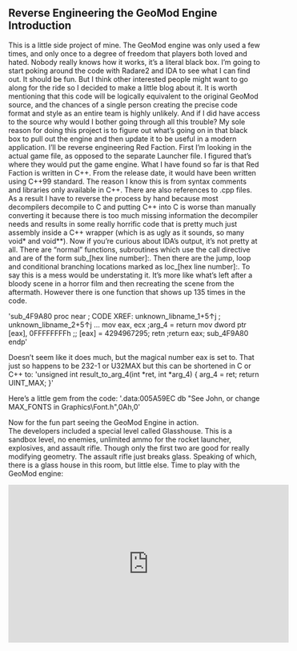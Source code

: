 ## Reverse Engineering the GeoMod Engine Introduction

This is a little side project of mine.  The GeoMod engine was only used a few times, and only once to a degree of freedom that players both loved and hated.  Nobody really knows how it works, it’s a literal black box.  I’m going to start poking around the code with Radare2 and IDA to see what I can find out.  It should be fun.  But I think other interested people might want to go along for the ride so I decided to make a little blog about it.  It is worth mentioning that this code will be logically equivalent to the original GeoMod source, and the chances of a single person creating the precise code format and style as an entire team is highly unlikely.  And if I did have access to the source why would I bother going through all this trouble?  My sole reason for doing this project is to figure out what’s going on in that black box to pull out the engine and then update it to be useful in a modern application.
I’ll be reverse engineering Red Faction. First I’m looking in the actual game file, as opposed to the separate Launcher file. I figured that’s where they would put the game engine.
What I have found so far is that Red Faction is written in C++.  From the release date, it would have been written using C++99 standard.  The reason I know this is from syntax comments and libraries only available in C++. There are also references to .cpp files.  As a result I have to reverse the process by hand because most decompilers decompile to C and putting C++ into C is worse than manually converting it because there is too much missing information the decompiler needs and results in some really horrific code that is pretty much just assembly inside a C++ wrapper (which is as ugly as it sounds, so many void* and void**).  Now if you’re curious about IDA’s output, it’s not pretty at all.  There are “normal” functions, subroutines which use the call directive and are of the form sub_[hex line number]:.  Then there are the jump, loop and conditional branching locations marked as loc_[hex line number]:.  To say this is a mess would be understating it.  It’s more like what’s left after a bloody scene in a horror film and then recreating the scene from the aftermath.
However there is one function that shows up 135 times in the code.


'sub_4F9A80      proc near               ; CODE XREF: unknown_libname_1+5↑j
                                        ; unknown_libname_2+5↑j ...
                mov     eax, ecx ;arg_4 = return
                mov     dword ptr [eax], 0FFFFFFFFh ;; [eax] = 4294967295;
                retn ;return eax;
sub_4F9A80      endp'


Doesn’t seem like it does much, but the magical number eax is set to.  That just so happens to be 232-1 or U32MAX  but this can be shortened in C or C++ to:
'unsigned int result_to_arg_4(int *ret,  int *arg_4) { 
	arg_4 =  ret;
	return UINT_MAX;
}'


Here’s a little gem from the code:
'.data:005A59EC                 db "See John, or change MAX_FONTS in Graphics\Font.h",0Ah,0'

Now for the fun part seeing the GeoMod Engine in action.  
The developers included a special level called Glasshouse.  This is a sandbox level, no enemies, unlimited ammo for the rocket launcher, explosives, and assault rifle.  Though only the first two are good for really modifying geometry.  The assault rifle just breaks glass.  Speaking of which, there is a glass house in this room, but little else.  Time to play with the GeoMod engine:
<div>
<iframe width="560" height="315" src="https://www.youtube.com/embed/1XHW4CPKL6Q" frameborder="0" allow="accelerometer; encrypted-media; gyroscope; picture-in-picture" allowfullscreen></iframe></div>
